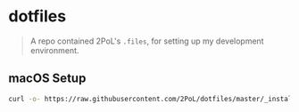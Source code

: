 # dotfiles

> A repo contained 2PoL's `.files`, for setting up my development environment.

## macOS Setup

```bash
curl -o- https://raw.githubusercontent.com/2PoL/dotfiles/master/_install/macOS.zsh | zsh
```